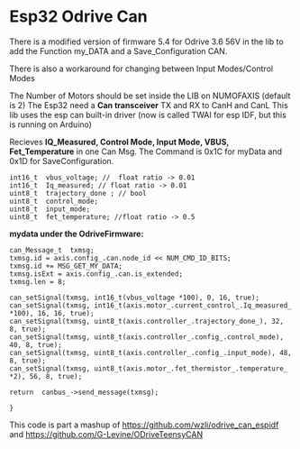 
# Esp32 Odrive Can


There is a modified version of firmware 5.4 for Odrive 3.6 56V in the lib to add the Function my_DATA and a Save_Configuration CAN.

There is also a workaround for changing between Input Modes/Control Modes

The Number of Motors should be set inside the LIB on NUMOFAXIS (default is 2)
The Esp32 need a **Can transceiver** TX and RX to CanH and CanL
This lib uses the esp can built-in driver (now is called TWAI for esp IDF, but this is running on Arduino)


Recieves **IQ_Measured, Control Mode, Input Mode, VBUS, Fet_Temperature** in one Can Msg.
The Command is 0x1C for myData and 0x1D for SaveConfiguration.

```
int16_t  vbus_voltage; //  float ratio -> 0.01
int16_t  Iq_measured; // float ratio -> 0.01
uint8_t  trajectory_done ; // bool
uint8_t  control_mode;
uint8_t  input_mode;
uint8_t  fet_temperature; //float ratio -> 0.5
```

**mydata under the OdriveFirmware:**

```bool  CANSimple::get_my_data_callback(const  Axis&  axis) { //ADD
can_Message_t  txmsg;
txmsg.id = axis.config_.can.node_id << NUM_CMD_ID_BITS;
txmsg.id += MSG_GET_MY_DATA; 
txmsg.isExt = axis.config_.can.is_extended;
txmsg.len = 8;

can_setSignal(txmsg, int16_t(vbus_voltage *100), 0, 16, true);
can_setSignal(txmsg, int16_t(axis.motor_.current_control_.Iq_measured_ *100), 16, 16, true);
can_setSignal(txmsg, uint8_t(axis.controller_.trajectory_done_), 32, 8, true);
can_setSignal(txmsg, uint8_t(axis.controller_.config_.control_mode), 40, 8, true);
can_setSignal(txmsg, uint8_t(axis.controller_.config_.input_mode), 48, 8, true);
can_setSignal(txmsg, uint8_t(axis.motor_.fet_thermistor_.temperature_ *2), 56, 8, true);

return  canbus_->send_message(txmsg);

}
```

This code is part a mashup of https://github.com/wzli/odrive_can_espidf and https://github.com/G-Levine/ODriveTeensyCAN
